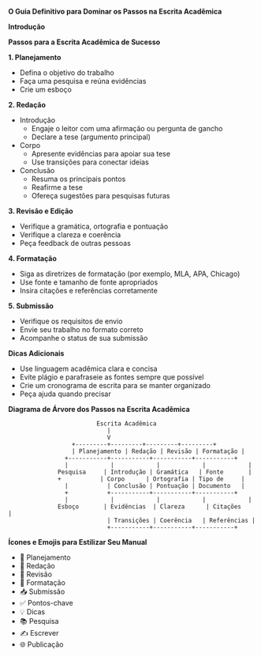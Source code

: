 **O Guia Definitivo para Dominar os Passos na Escrita Acadêmica**

**Introdução**

**Passos para a Escrita Acadêmica de Sucesso**

**1. Planejamento**

* Defina o objetivo do trabalho
* Faça uma pesquisa e reúna evidências
* Crie um esboço

**2. Redação**

* Introdução
    * Engaje o leitor com uma afirmação ou pergunta de gancho
    * Declare a tese (argumento principal)
* Corpo
    * Apresente evidências para apoiar sua tese
    * Use transições para conectar ideias
* Conclusão
    * Resuma os principais pontos
    * Reafirme a tese
    * Ofereça sugestões para pesquisas futuras

**3. Revisão e Edição**

* Verifique a gramática, ortografia e pontuação
* Verifique a clareza e coerência
* Peça feedback de outras pessoas

**4. Formatação**

* Siga as diretrizes de formatação (por exemplo, MLA, APA, Chicago)
* Use fonte e tamanho de fonte apropriados
* Insira citações e referências corretamente

**5. Submissão**

* Verifique os requisitos de envio
* Envie seu trabalho no formato correto
* Acompanhe o status de sua submissão

**Dicas Adicionais**

* Use linguagem acadêmica clara e concisa
* Evite plágio e parafraseie as fontes sempre que possível
* Crie um cronograma de escrita para se manter organizado
* Peça ajuda quando precisar

**Diagrama de Árvore dos Passos na Escrita Acadêmica**

```
                         Escrita Acadêmica
                            |
                            V
                  +---------+---------+---------+---------+
                  | Planejamento | Redação | Revisão | Formatação |
                +-----------+-----------+-----------+-----------+
                |            |            |            |            |
              Pesquisa     | Introdução | Gramática   | Fonte       |
              +           | Corpo      | Ortografia | Tipo de     |
                |           | Conclusão | Pontuação | Documento   |
                +           +-----------+-----------+-----------+
                |            |            |            |            |
              Esboço       | Evidências  | Clareza      | Citações    |
                            | Transições | Coerência   | Referências |
                            +-----------+-----------+-----------+
```

**Ícones e Emojis para Estilizar Seu Manual**

* 📖 Planejamento
* 📝 Redação
* 👀 Revisão
* 📝 Formatação
* 📥 Submissão
* ✅ Pontos-chave
* 💡 Dicas
* 📚 Pesquisa
* ✍️ Escrever
* 🌐 Publicação